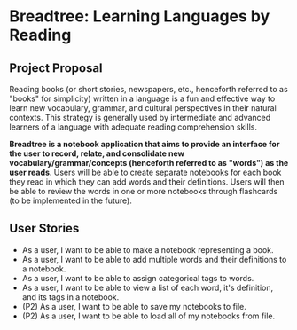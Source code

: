 # Breadtree: Learning Languages by Reading

## Project Proposal
Reading books (or short stories, newspapers, etc.,
henceforth referred to as "books" for simplicity)
written in a language is a fun and effective way to learn
new vocabulary, grammar, and cultural perspectives in their
natural contexts. This strategy is generally used by intermediate and
advanced learners of a language with adequate reading comprehension
skills.

**Breadtree is a notebook application that aims to provide an interface
for the user to record, relate, and consolidate new
vocabulary/grammar/concepts (henceforth referred to as "words") as the user reads**. 
Users will be able to create separate notebooks for each book they read in which they
can add words and their definitions. Users will then be able to review the words
in one or more notebooks through flashcards (to be implemented in the future).


## User Stories
- As a user, I want to be able to make a notebook representing a book.
- As a user, I want to be able to add multiple words and their definitions to a notebook.
- As a user, I want to be able to assign categorical tags to words.
- As a user, I want to be able to view a list of each word, it's definition, and its tags
in a notebook.
- (P2) As a user, I want to be able to save my notebooks to file.
- (P2) As a user, I want to be able to load all of my notebooks from file.